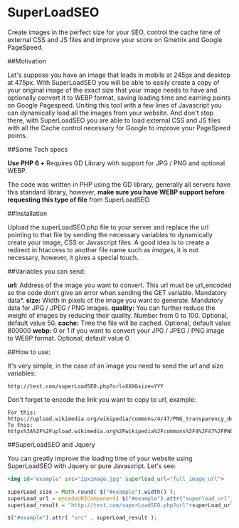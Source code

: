 # SuperLoadSEO
Create images in the perfect size for your SEO, control the cache time of external CSS and JS files and improve your score on Gmetrix and Google PageSpeed.

##Motivation

Let's suppose you have an image that loads in mobile at 245px and desktop at 475px. With SuperLoadSEO you will be able to easily create a copy of your original image of the exact size that your image needs to have and optionally convert it to WEBP format, saving loading time and earning points on Google Pagespeed. Uniting this tool with a few lines of Javascript you can dynamically load all the images from your website. And don't stop there, with SuperLoadSEO you are able to load external CSS and JS files with all the Cache control necessary for Google to improve your PageSpeed points.

##Some Tech specs

**Use PHP 6 +**
Requires GD Library with support for JPG / PNG and optional WEBP.

The code was written in PHP using the GD library, generally all servers have this standard library, however, **make sure you have WEBP support before requesting this type of file** from SuperLoadSEO. 

##Installation

Upload the superLoadSEO.php file to your server and replace the url pointing to that file by sending the necessary variables to dynamically create your image, CSS or Javascript files. A good idea is to create a redirect in htaccess to another file name such as *images*, it is not necessary, however, it gives a special touch.

##Variables you can send:

**url:** Address of the image you want to convert. This url must be url_encoded so the code don't give an error when sending the GET variable. Mandatory data*.
**size:** Width in pixels of the image you want to generate. Mandatory data for JPG / JPEG / PNG images. 
**quality:** You can further reduce the weight of images by reducing their quality. Number from 0 to 100. Optional, default value 50.
**cache:** Time the file will be cached. Optional, default value 800000
**webp:** 0 or 1 if you want to convert your JPG / JPEG / PNG image to WEBP format. Optional, default value 0.

##How to use:

It's very simple, in the case of an image you need to send the url and size variables:
```
http://test.com/superLoadSEO.php?url=XXX&size=YYY
```
Don't forget to encode the link you want to copy to url, example:
```
For this: https://upload.wikimedia.org/wikipedia/commons/4/47/PNG_transparency_demonstration_1.png
To this: https%3A%2F%2Fupload.wikimedia.org%2Fwikipedia%2Fcommons%2F4%2F47%2FPNG_transparency_demonstration_1.png
```
##SuperLoadSEO and Jquery

You can greatly improve the loading time of your website using SuperLoadSEO with Jquery or pure Javascript. Let's see:

```html
<img id="example" src="2pximage.jpg" superload_url="full_image_url">
```

```javascript
superLoad_size = Math.round( $("#example").width() );
superLoad_url = encodeURIComponent( $("#example").attr("superload_url") );
superLoad_result = "http://test.com/superLoadSEO.php?url"+superLoad_url+"&size="+superLoad_size;

$("#example").attr( "src" , superLoad_result );
```


